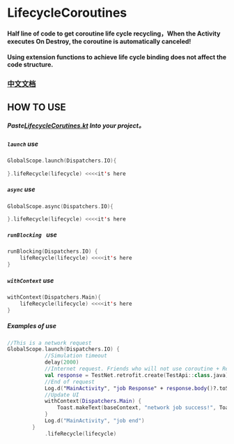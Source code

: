 # LifecycleCoroutines

#### Half line of code to get coroutine life cycle recycling，When the Activity executes On Destroy, the coroutine is automatically canceled!

#### Using extension functions to achieve life cycle binding does not affect the code structure.

### [中文文档](README-CN.md)

## HOW TO USE

##### Paste[**LifecycleCorutines.kt**](\app\src\main\java\com\dboy\lifecyclecoroutines\LifecycleCorutines.kt) Into your project。

##### `launch` use

```kotlin
GlobalScope.launch(Dispatchers.IO){
    
}.lifeRecycle(lifecycle) <<<<it's here
```

##### `async` use

```kotlin
GlobalScope.async(Dispatchers.IO){

}.lifeRecycle(lifecycle) <<<<it's here
```

##### `runBlocking ` use

```kotlin
runBlocking(Dispatchers.IO) {
	lifeRecycle(lifecycle) <<<<it's here
}
```

##### `withContext` use

```kotlin
withContext(Dispatchers.Main){
	lifeRecycle(lifecycle) <<<<it's here
}
```

##### Examples of use

```kotlin
//This is a network request
GlobalScope.launch(Dispatchers.IO) {
            //Simulation timeout
            delay(2000)
            //Internet request. Friends who will not use coroutine + Retrofit can search related articles to learn
            val response = TestNet.retrofit.create(TestApi::class.java).test()
            //End of request
            Log.d("MainActivity", "job Response" + response.body()?.toString())
            //Update UI
            withContext(Dispatchers.Main) {
                Toast.makeText(baseContext, "network job success!", Toast.LENGTH_SHORT).show()
            }
            Log.d("MainActivity", "job end")
        }
            .lifeRecycle(lifecycle) 
```


